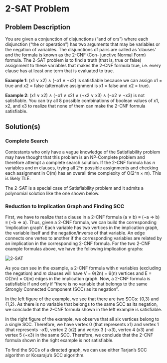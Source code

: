 # 2-SAT Problem

## Problem Description

You are given a conjunction of disjunctions (“and of ors”) where each disjunction (“the or operation”) has two arguments that may be variables or the negation of variables. The disjunctions of pairs are called as ‘clauses’ and the formula is known as the 2-CNF (Con- junctive Normal Form) formula. The 2-SAT problem is to find a truth (that is, true or false) assignment to these variables that makes the 2-CNF formula true, i.e. every clause has at least one term that is evaluated to true.

**Example 1**: (x1 ∨ x2) ∧ (¬x1 ∨ ¬x2) is satisfiable because we can assign x1 = true and x2 = false (alternative assignment is x1 = false and x2 = true).

**Example 2**: (x1 ∨ x2) ∧ (¬x1 ∨ x2) ∧ (¬x2 ∨ x3) ∧ (¬x2 ∨ ¬x3) is not satisfiable. You can try all 8 possible combinations of boolean values of x1, x2, and x3 to realize that none of them can make the 2-CNF formula satisfiable.

## Solution(s)

### Complete Search

Contestants who only have a vague knowledge of the Satisfiability problem may have thought that this problem is an NP-Complete problem and therefore attempt a complete search solution. If the 2-CNF formula has _n_ variables and _m_ clauses, trying all 2^n possible assignments and checking each assignment in O(m) has an overall time complexity of O(2^n × m). This is likely TLE.

The 2-SAT is a special case of Satisfiability problem and it admits a polynomial solution like the one shown below.

### Reduction to Implication Graph and Finding SCC

First, we have to realize that a clause in a 2-CNF formula (a ∨ b) ≡ (¬a ⇒ b) ≡ (¬b ⇒ a). Thus, given a 2-CNF formula, we can build the corresponding ‘implication graph’. Each variable has two vertices in the implication graph, the variable itself and the negation/inverse of that variable. An edge connects one vertex to another if the corresponding variables are related by an implication in the corresponding 2-CNF formula. For the two 2-CNF example formulas above, we have the following implication graphs:

![2-SAT](https://i.imgur.com/uKqVr1k.png)

As you can see in the example, a 2-CNF formula with _n_ variables (excluding the negation) and _m_ clauses will have V = θ(2n) = θ(n) vertices and E = O(2m) = O(m) edges in the implication graph.
Now, a 2-CNF formula is satisfiable if and only if “there is no variable that belongs to the same Strongly Connected Component (SCC) as its negation”.

In the left figure of the example, we see that there are two SCCs: {0,3} and {1,2}. As there is no variable that belongs to the same SCC as its negation, we conclude that the 2-CNF formula shown in the left example is satisfiable.

In the right figure of the example, we observe that all six vertices belong to a single SCC. Therefore, we have vertex 0 (that represents x1) and vertex 1 (that represents ¬x1), vertex 2 (x2) and vertex 3 (¬x3), vertex 4 (x3) and vertex 5 (¬x3) in the same SCC. Therefore, we conclude that the 2-CNF formula shown in the right example is not satisfiable.

To find the SCCs of a directed graph, we can use either Tarjan’s SCC algorithm or Kosaraju’s SCC algorithm.

